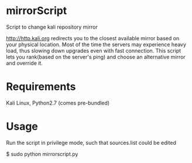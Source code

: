 # mirrorScript
Script to change kali repository mirror

http://http.kali.org redirects you to the closest available mirror based on your physical location.
Most of the time the servers may experience heavy load, thus slowing down upgrades even with fast connection.
This script lets you rank(based on the server's ping) and choose an alternative mirror and override it.

# Requirements
Kali Linux,
Python2.7 (comes pre-bundled)

# Usage
Run the script in privilege mode, such that sources.list could be edited

$ sudo python mirrorscript.py
